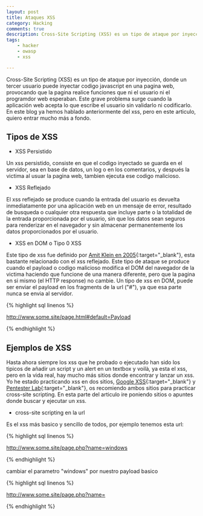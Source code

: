 ```yaml
---
layout: post
title: Ataques XSS
category: Hacking
comments: true
description: Cross-Site Scripting (XSS) es un tipo de ataque por inyección, donde un tercer usuario puede inyectar codigo javascript en una pagina web, provocando que la pagina realice funciones que ni el usuario ni el programdor web esperaban. Este grave problema surge cuando la aplicación web acepta lo que escribe el usuario sin validarlo ni codificarlo. En este blog ya hemos hablado anteriormente del xss, pero en este articulo, quiero entrar mucho más a fondo.
tags:   
    - hacker
    - owasp
    - xss

---
```


Cross-Site Scripting (XSS) es un tipo de ataque por inyección, donde un tercer usuario puede inyectar codigo javascript en una pagina web, provocando que la pagina realice funciones que ni el usuario ni el programdor web esperaban. Este grave problema surge cuando la aplicación web acepta lo que escribe el usuario sin validarlo ni codificarlo. En este blog ya hemos hablado anteriormente del xss, pero en este articulo, quiero entrar mucho más a fondo.

## Tipos de XSS

* XSS Persistido

Un xss persistido, consiste en que el codigo inyectado se guarda en el servidor, sea en base de datos, un log o en los comentarios, y después la victima al usuar la pagina web, tambien ejecuta ese codigo malicioso.

* XSS Reflejado

El xss reflejado se produce cuando la entrada del usuario es devuelta inmediatamente por una aplicación web en un mensaje de error, resultado de busqueda o cualquier otra respuesta que incluye parte o la totalidad de la entrada proporcionada por el usuario, sin que los datos sean seguros para renderizar en el navegador y sin almacenar permanentemente los datos proporcionados por el usuario.

* XSS en DOM o Tipo 0 XSS

Este tipo de xss fue definido por [Amit Klein en 2005](http://www.webappsec.org/projects/articles/071105.shtml){:target="_blank"}, esta bastante relacionado con el xss reflejado. Este tipo de ataque se produce cuando el payload o codigo malicioso modifica el DOM del navegador de la victima haciendo que funcione de una manera diferente, pero que la pagina en si mismo (el HTTP response) no cambie.
Un tipo de xss en DOM, puede ser enviar el payload en los fragments de la url ("#"), ya que esa parte nunca se envia al servidor. 

{% highlight sql linenos %}

http://www.some.site/page.html#default=Payload

{% endhighlight %}


## Ejemplos de XSS

Hasta ahora siempre los xss que he probado o ejecutado han sido los tipicos de añadir un script y un alert en un textbox y voilà, ya esta el xss, pero en la vida real, hay mucho más sitios donde encontrar y lanzar un xss. Yo he estado practicando xss en dos sitios, [Google XSS](https://xss-game.appspot.com/){:target="_blank"} y [Pentester Lab](https://pentesterlab.com/exercises/web_for_pentester){:target="_blank"}, os recomiendo ambos sitios para practicar cross-site scripting.
En esta parte del articulo ire poniendo sitios o apuntes donde buscar y ejecutar un xss.

* cross-site scripting en la url

Es el xss más basico y sencillo de todos, por ejemplo tenemos esta url:

{% highlight sql linenos %}

http://www.some.site/page.php?name=windows

{% endhighlight %}

cambiar el parametro "windows" por nuestro payload basico <script>alert(1)</script>

{% highlight sql linenos %}

http://www.some.site/page.php?name=<script>alert(1)</script>

{% endhighlight %}
